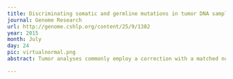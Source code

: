 ```yaml
---
title: Discriminating somatic and germline mutations in tumor DNA samples without matching normals
journal: Genome Research
url: http://genome.cshlp.org/content/25/9/1382
year: 2015
month: July
day: 24
pic: virtualnormal.png
abstract: Tumor analyses commonly employ a correction with a matched normal (MN), a sample from healthy tissue of the same individual, in order to distinguish germline mutations from somatic mutations. Since the majority of variants found in an individual are thought to be common within the population, we constructed a set of 931 samples from healthy, unrelated individuals, originating from two different sequencing platforms, to serve as a virtual normal (VN) in the absence of such an associated normal sample.

---
```

